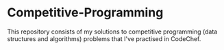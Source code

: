 # Competitive-Programming

This repository consists of my solutions to competitive programming (data structures and algorithms) problems that I've practised in CodeChef.
